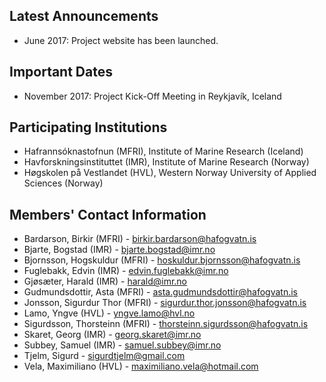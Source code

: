 ## Latest Announcements

- June 2017: Project website has been launched.

## Important Dates

- November 2017: Project Kick-Off Meeting in Reykjavík, Iceland

## Participating Institutions

- Hafrannsóknastofnun (MFRI), Institute of Marine Research (Iceland)
- Havforskningsinstituttet (IMR), Institute of Marine Research (Norway)
- Høgskolen på Vestlandet (HVL), Western Norway University of Applied Sciences (Norway)

## Members' Contact Information

- Bardarson, Birkir (MFRI) - birkir.bardarson@hafogvatn.is
- Bjarte, Bogstad (IMR) - bjarte.bogstad@imr.no
- Bjornsson, Hogskuldur (MFRI) - hoskuldur.bjornsson@hafogvatn.is
- Fuglebakk, Edvin (IMR) - edvin.fuglebakk@imr.no
- Gjøsæter, Harald (IMR) - harald@imr.no
- Gudmundsdottir, Asta (MFRI) - asta.gudmundsdottir@hafogvatn.is
- Jonsson, Sigurdur Thor (MFRI) - sigurdur.thor.jonsson@hafogvatn.is
- Lamo, Yngve (HVL) - yngve.lamo@hvl.no
- Sigurdsson, Thorsteinn (MFRI) - thorsteinn.sigurdsson@hafogvatn.is
- Skaret, Georg (IMR) - georg.skaret@imr.no
- Subbey, Samuel (IMR) - samuel.subbey@imr.no
- Tjelm, Sigurd - sigurdtjelm@gmail.com
- Vela, Maximiliano (HVL) - maximiliano.vela@hotmail.com
